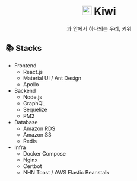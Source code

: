 <h1 align="center">
<img src=".github/kiwi-logo.png" alt="kiwi logo" width="25px"> Kiwi
</h1>

<p align="center">과 안에서 하나되는 우리, 키위</p>

## 📚 Stacks
- Frontend
  - React.js
  - Material UI / Ant Design
  - Apollo
- Backend
  - Node.js
  - GraphQL
  - Sequelize
  - PM2
- Database
  - Amazon RDS
  - Amazon S3
  - Redis
- Infra
  - Docker Compose
  - Nginx
  - Certbot
  - NHN Toast / AWS Elastic Beanstalk
